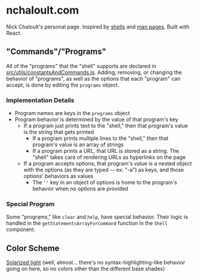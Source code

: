# nchaloult.com

Nick Chaloult's personal page. Inspired by [shells](https://en.wikipedia.org/wiki/Unix_shell) and [man pages](https://en.wikipedia.org/wiki/Man_page). Built with React.

## "Commands"/"Programs"

All of the "programs" that the "shell" supports are declared in [src/utils/constantsAndCommands.js](src/utils/constantsAndCommands.js). Adding, removing, or changing the behavior of "programs", as well as the options that each "program" can accept, is done by editing the `programs` object.

### Implementation Details

* Program names are keys in the `programs` object
* Program behavior is determined by the value of that program's key
    * If a program just prints text to the "shell," then that program's value is the string that gets printed
        * If a program prints multiple lines to the "shell," then that program's value is an array of strings
        * If a program prints a URL, that URL is stored as a string. The "shell" takes care of rendering URLs as hyperlinks on the page
    * If a program accepts options, that program's value is a nested object with the options (as they are typed -- ex: "-a") as keys, and those options' behaviors as values
        * The `''` key in an object of options is home to the program's behavior when no options are provided

### Special Program

Some "programs," like `clear` and `help`, have special behavior. Their logic is handled in the `getStatementsArrayForCommand` function in the `Shell` component.

## Color Scheme

[Solarized light](https://ethanschoonover.com/solarized/) (well, almost... there's no syntax-highlighting-like behavior going on here, so no colors other than the different base shades)
